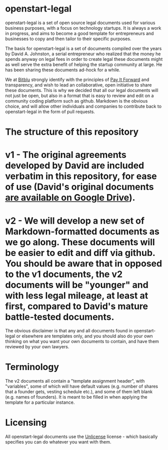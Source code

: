 openstart-legal
===============

openstart-legal is a set of open source legal documents used for various business purposes, with a focus on technology startups. It is always a work in progress, and aims to become a good template for entrepreneurs and businesses to copy and then tailor to their specific purposes.

The basis for openstart-legal is a set of documents compiled over the years by David A. Johnston, a serial entrepreneur who realized that the money he spends anyway on legal fees in order to create legal these documents might as well serve the extra benefit of helping the startup community at large. He has been sharing these documents ad-hock for a while.

We at [Bitblu](http://bitblu.com) strongly identify with the principles of [Pay It Forward](http://todo.com/) and transparency, and wish to lead an collaborative, open initiative to share these documents. This is why we decided that all our legal documents will not just be open, but also in a format that is easy to review and edit on a community coding platform such as github. Markdown is the obvious choice, and will allow other individuals and companies to contribute back to openstart-legal in the form of pull requests.

The structure of this repository
================================
# v1 - The original agreements developed by David are included verbatim in this repository, for ease of use (David's original documents [are available on Google Drive](https://drive.google.com/folderview?id=0B4o5Vf3kcjoKc2FSUXlPYUE1S1U&usp=sharing)).
# v2 - We will develop a new set of Markdown-formatted documents as we go along. These documents will be easier to edit and diff via github. You should be aware that in opposed to the v1 documents, the v2 documents will be "younger" and with less legal mileage, at least at first, compared to David's mature battle-tested documents.

The obvious disclaimer is that any and all documents found in openstart-legal or elsewhere are templates only, and you should also do your own thinking on what you want your own documents to contain, and have them reviewed by your own lawyers.

Terminology
===========
The v2 documents all contain a "template assignment header", with "variables", some of which will have default values (e.g. number of shares that a founder gets, vesting schedule etc.), and some of them left blank (e.g. names of founders). It is meant to be filled in when applying the template for a particular instance.

Licensing
=========
All openstart-legal documents use the [Unlicense](http://unlicense.org/) license - which basically specifies you can do whatever you want with them.

